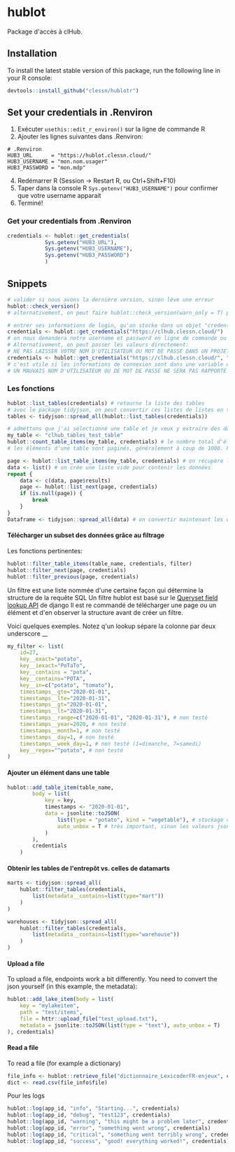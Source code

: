 # hublot

Package d'accès à clHub.

## Installation

To install the latest stable version of this package, run the following line in your R console:

```R
devtools::install_github("clessn/hublotr")
```

## Set your credentials in .Renviron

1. Exécuter `usethis::edit_r_environ()` sur la ligne de commande R
2. Ajouter les lignes suivantes dans .Renviron:
```
# .Renviron
HUB3_URL      = "https://hublot.clessn.cloud/"
HUB3_USERNAME = "mon.nom.usager"
HUB3_PASSWORD = "mon.mdp"
```
4. Redémarrer R (Session -> Restart R, ou Ctrl+Shift+F10)
5. Taper dans la console R `Sys.getenv("HUB3_USERNAME")` pour confirmer que votre username apparait
7. Terminé!

### Get your credentials from .Renviron

```R
credentials <- hublot::get_credentials(
            Sys.getenv("HUB3_URL"), 
            Sys.getenv("HUB3_USERNAME"), 
            Sys.getenv("HUB3_PASSWORD")
            )
```

## Snippets

```R
# valider si nous avons la dernière version, sinon lève une erreur
hublot::check_version()
# alternativement, on peut faire hublot::check_version(warn_only = T) pour simplement lever un avertissement

# entrer ses informations de login, qu'on stocke dans un objet "credentials"
credentials <- hublot::get_credentials("https://clhub.clessn.cloud/")
# on nous demandera notre username et password en ligne de commande ou dans une fenêtre si sur RStudio
# Alternativement, on peut passer les valeurs directement:
# NE PAS LAISSER VOTRE NOM D'UTILISATEUR OU MOT DE PASSE DANS UN PROJET GIT
credentials <- hublot::get_credentials("https://clhub.clessn.cloud/", "admin", "motdepasse")
# c'est utile si les informations de connexion sont dans une variable d'environnement, qu'on peut alors récupérer comme suit: username <- Sys.getenv("hublot_USERNAME")
# UN MAUVAIS NOM D'UTILISATEUR OU DE MOT DE PASSE NE SERA PAS RAPPORTÉ AVANT UNE PREMIÈRE UTILISATION DE FONCTION
```

### Les fonctions

```R
hublot::list_tables(credentials) # retourne la liste des tables
# avec le package tidyjson, on peut convertir ces listes de listes en tibble
tables <- tidyjson::spread_all(hublot::list_tables(credentials))

# admettons que j'ai sélectionné une table et je veux y extraire des données
my_table <- "clhub_tables_test_table"
hublot::count_table_items(my_table, credentials) # le nombre total d'éléments dans la table
# les éléments d'une table sont paginés, généralement à coup de 1000. Pour récupérer tous les éléments, on doit demander les données suivantes. On commence par une page, puis on demande une autre, jusqu'à ce que la page soit NULL

page <- hublot::list_table_items(my_table, credentials) # on récupère la première page et les informations pour les apges suivantes
data <- list() # on crée une liste vide pour contenir les données
repeat {
    data <- c(data, page$results)
    page <- hublot::list_next(page, credentials)
    if (is.null(page)) {
        break
    }
}
Dataframe <- tidyjson::spread_all(data) # on convertir maintenant les données en tibble
```

#### Télécharger un subset des données grâce au filtrage

Les fonctions pertinentes:

```R
hublot::filter_table_items(table_name, credentials, filter)
hublot::filter_next(page, credentials)
hublot::filter_previous(page, credentials)
```

Un filtre est une liste nommée d'une certaine façon qui détermine la structure de la requête SQL
Un filtre hublot est basé sur le [Queryset field lookup API](https://docs.djangoproject.com/en/4.0/ref/models/querysets/#field-lookups-1) de django
Il est re commandé de télécharger une page ou un élément et d'en observer la structure avant de créer un filtre.

Voici quelques exemples. Notez q'un lookup sépare la colonne par deux underscore __
```R
my_filter <- list(
    id=27,
    key__exact="potato",
    key__iexact="PoTaTo",
    key__contains = "pota",
    key__contains="POTA",
    key__in=c("potato", "tomato"),
    timestamps__gte="2020-01-01",
    timestamps__lte="2020-01-31",
    timestamps__gt="2020-01-01",
    timestamps__lt="2020-01-31",
    timestamps__range=c("2020-01-01", "2020-01-31"), # non testé
    timestamps__year=2020, # non testé
    timestamps__month=1, # non testé
    timestamps__day=1, # non testé
    timestamps__week_day=1, # non testé (1=dimanche, 7=samedi)
    key__regex="^potato", # non testé
)
```

#### Ajouter un élément dans une table

```R
hublot::add_table_item(table_name,
        body = list(
            key = key,
            timestamps <- "2020-01-01",
            data = jsonlite::toJSON(
                list(type = "potato", kind = "vegetable"), # stockage de json par des listes (nommées pour dict, non nommées pour arrays)
                auto_unbox = T # très important, sinon les valeurs json seront stockées comme liste d'un objet (ie. {"type": ["potato"], "kind": ["vegetable"]})
            )
        ),
        credentials
    )
```

#### Obtenir les tables de l'entrepôt vs. celles de datamarts

```R
marts <- tidyjson::spread_all(
    hublot::filter_tables(credentials,
        list(metadata__contains=list(type="mart"))
    )
)

warehouses <- tidyjson::spread_all(
    hublot::filter_tables(credentials,
        list(metadata__contains=list(type="warehouse"))
    )
)
```

#### Upload a file

To upload a file, endpoints work a bit differently. You need to convert the json yourself (in this example, the metadata):

```R
hublot::add_lake_item(body = list(
    key = "mylakeitem",
    path = "test/items",
    file = httr::upload_file("test_upload.txt"),
    metadata = jsonlite::toJSON(list(type = "text"), auto_unbox = T)
), credentials)
```

#### Read a file

To read a file (for example a dictionary)

```R
file_info <- hublot::retrieve_file("dictionnaire_LexicoderFR-enjeux", credentials)
dict <- read.csv(file_info$file)
```

Pour les logs

```R
hublot::log(app_id, "info", "Starting...", credentials)
hublot::log(app_id, "debug", "test123", credentials)
hublot::log(app_id, "warning", "this might be a problem later", credentials)
hublot::log(app_id, "error", "something went wrong", credentials)
hublot::log(app_id, "critical", "something went terribly wrong", credentials)
hublot::log(app_id, "success", "good! everything worked!", credentials)
```
